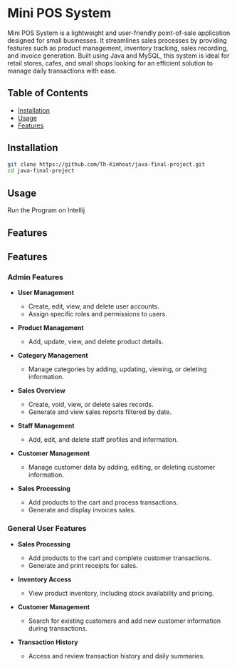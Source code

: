 # Mini POS System

Mini POS System is a lightweight and user-friendly point-of-sale application designed for small businesses. It streamlines sales processes by providing features such as product management, inventory tracking, sales recording, and invoice generation. Built using Java and MySQL, this system is ideal for retail stores, cafes, and small shops looking for an efficient solution to manage daily transactions with ease.
## Table of Contents
- [Installation](#installation)
- [Usage](#usage)
- [Features](#features)

## Installation

```bash
git clone https://github.com/Th-Kimhout/java-final-project.git
cd java-final-project
```

## Usage
Run the Program on Intellij

## Features

## Features

### Admin Features
- **User Management**  
  - Create, edit, view, and delete user accounts.  
  - Assign specific roles and permissions to users.  

- **Product Management**  
  - Add, update, view, and delete product details.  

- **Category Management**  
  - Manage categories by adding, updating, viewing, or deleting information.  

- **Sales Overview**  
  - Create, void, view, or delete sales records.  
  - Generate and view sales reports filtered by date.  

- **Staff Management**  
  - Add, edit, and delete staff profiles and information.  

- **Customer Management**  
  - Manage customer data by adding, editing, or deleting customer information.  

- **Sales Processing**  
  - Add products to the cart and process transactions.  
  - Generate and display invoices sales.  

### General User Features
- **Sales Processing**  
  - Add products to the cart and complete customer transactions.  
  - Generate and print receipts for sales.  

- **Inventory Access**  
  - View product inventory, including stock availability and pricing.  

- **Customer Management**  
  - Search for existing customers and add new customer information during transactions.  

- **Transaction History**  
  - Access and review transaction history and daily summaries.  
